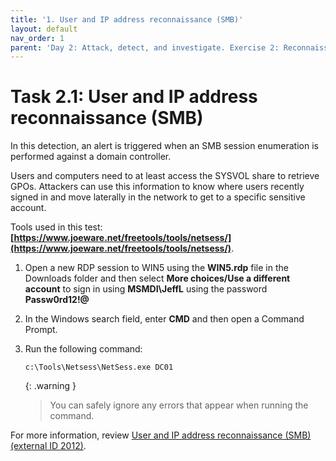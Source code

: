 ```yaml
---
title: '1. User and IP address reconnaissance (SMB)'
layout: default
nav_order: 1
parent: 'Day 2: Attack, detect, and investigate. Exercise 2: Reconnaissance and discovery alerts'
---
```


# Task 2.1: User and IP address reconnaissance (SMB)

In this detection, an alert is triggered when an SMB session enumeration is performed against a domain controller. 

Users and computers need to at least access the SYSVOL share to retrieve GPOs. Attackers can use this information 
to know where users recently signed in and move laterally in the network to get to a specific sensitive account.

Tools used in this test: **[https://www.joeware.net/freetools/tools/netsess/](https://www.joeware.net/freetools/tools/netsess/)**.

1. Open a new RDP session to WIN5 using the **WIN5.rdp** file in the Downloads folder and then select **More choices/Use a different account** to sign in using **MSMDI\JeffL** using the password **Passw0rd12!@**

1. In the Windows search field, enter **CMD** and then open a Command Prompt.

1. Run the following command:

    ```CMD-wrap
    c:\Tools\Netsess\NetSess.exe DC01
    ```

    {: .warning }
    > You can safely ignore any errors that appear when running the command.

For more information, review [User and IP address reconnaissance (SMB) (external ID 2012)](https://learn.microsoft.com/en-us/defender-for-identity/reconnaissance-discovery-alerts#user-and-ip-address-reconnaissance-smb-external-id-2012 "User and IP address reconnaissance").
